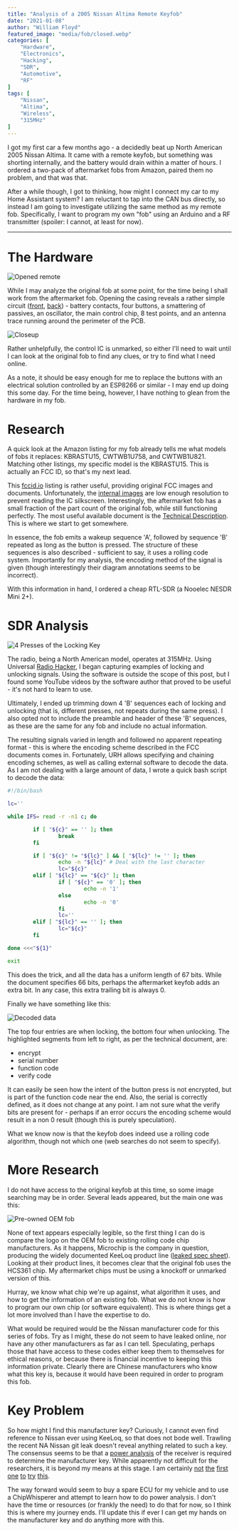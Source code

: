 ```yaml
---
title: "Analysis of a 2005 Nissan Altima Remote Keyfob"
date: "2021-01-08"
author: "William Floyd"
featured_image: "media/fob/closed.webp"
categories: [
    "Hardware",
    "Electronics",
    "Hacking",
    "SDR",
    "Automotive",
    "RF"
]
tags: [
    "Nissan",
    "Altima",
    "Wireless",
    "315MHz"
]
---
```


I got my first car a few months ago - a decidedly beat up North American 2005 Nissan Altima.
It came with a remote keyfob, but something was shorting internally, and the battery would drain within a matter of hours.
I ordered a two-pack of aftermarket fobs from Amazon, paired them no problem, and that was that.

After a while though, I got to thinking, how might I connect my car to my Home Assistant system?
I am reluctant to tap into the CAN bus directly, so instead I am going to investigate utilizing the same method as my remote fob. Specifically, I want to program my own "fob" using an Arduino and a RF transmitter (spoiler: I cannot, at least for now).

***

# The Hardware

![Opened remote](media/fob/opened.webp)

While I may analyze the original fob at some point, for the time being I shall work from the aftermarket fob.
Opening the casing reveals a rather simple circuit ([front](media/fob/pcb_front.webp), [back](media/fob/pcb_back.webp)) - battery contacts, four buttons, a smattering of passives, an oscillator, the main control chip, 8 test points, and an antenna trace running around the perimeter of the PCB.

![Closeup](media/fob/closeup.webp)

Rather unhelpfully, the control IC is unmarked, so either I'll need to wait until I can look at the original fob to find any clues, or try to find what I need online.

As a note, it should be easy enough for me to replace the buttons with an electrical solution controlled by an ESP8266 or similar - I may end up doing this some day.
For the time being, however, I have nothing to glean from the hardware in my fob.

# Research

A quick look at the Amazon listing for my fob already tells me what models of fobs it replaces: KBRASTU15, CWTWB1U758, and CWTWB1U821.
Matching other listings, my specific model is the KBRASTU15.
This is actually an FCC ID, so that's my next lead.

This [fccid.io](https://fccid.io/KBRASTU15) listing is rather useful, providing original FCC images and documents.
Unfortunately, the [internal images](https://fccid.io/KBRASTU15/Internal-Photos/Internal-Photos-140601.pdf) are low enough resolution to prevent reading the IC silkscreen.
Interestingly, the aftermarket fob has a small fraction of the part count of the original fob, while still functioning perfectly.
The most useful available document is the [Technical Description](https://fccid.io/KBRASTU15/Operational-Description/Technical-Description-139545.pdf).
This is where we start to get somewhere.

In essence, the fob emits a wakeup sequence 'A', followed by sequence 'B' repeated as long as the button is pressed.
The structure of these sequences is also described - sufficient to say, it uses a rolling code system.
Importantly for my analysis, the encoding method of the signal is given (though interestingly their diagram annotations seems to be incorrect).

With this information in hand, I ordered a cheap RTL-SDR (a Nooelec NESDR Mini 2+).

# SDR Analysis

![4 Presses of the Locking Key](media/4_locks.webp)

The radio, being a North American model, operates at 315MHz.
Using Universal [Radio Hacker](https://github.com/jopohl/urh), I began capturing examples of locking and unlocking signals.
Using the software is outside the scope of this post, but I found some YouTube videos by the software author that proved to be useful - it's not hard to learn to use.

Ultimately, I ended up trimming down 4 'B' sequences each of locking and unlocking (that is, different presses, not repeats during the same press).
I also opted not to include the preamble and header of these 'B' sequences, as these are the same for any fob and include no actual information.

The resulting signals varied in length and followed no apparent repeating format - this is where the encoding scheme described in the FCC documents comes in.
Fortunately, URH allows specifying and chaining encoding schemes, as well as calling external software to decode the data.
As I am not dealing with a large amount of data, I wrote a quick bash script to decode the data:

```bash
#!/bin/bash

lc=''

while IFS= read -r -n1 c; do

        if [ "${c}" == '' ]; then
                break
        fi

        if [ "${c}" != "${lc}" ] && [ "${lc}" != '' ]; then
                echo -n "${lc}" # Deal with the last character
                lc="${c}"
        elif [ "${lc}" == "${c}" ]; then
                if [ "${c}" == '0' ]; then
                        echo -n '1'
                else
                        echo -n '0'
                fi
                lc=''
        elif [ "${lc}" == '' ]; then
                lc="${c}"
        fi

done <<<"${1}"

exit

```

This does the trick, and all the data has a uniform length of 67 bits.
While the document specifies 66 bits, perhaps the aftermarket keyfob adds an extra bit.
In any case, this extra trailing bit is always 0.

Finally we have something like this:

![Decoded data](media/decoded.webp)

The top four entries are when locking, the bottom four when unlocking.
The highlighted segments from left to right, as per the technical document, are:
* encrypt
* serial number
* function code
* verify code

It can easily be seen how the intent of the button press is not encrypted, but is part of the function code near the end.
Also, the serial is correctly defined, as it does not change at any point.
I am not sure what the verify bits are present for - perhaps if an error occurs the encoding scheme would result in a non 0 result (though this is purely speculation).

What we know now is that the keyfob does indeed use a rolling code algorithm, though not which one (web searches do not seem to specify).

# More Research

I do not have access to the original keyfob at this time, so some image searching may be in order.
Several leads appeared, but the main one was this:
<!-- ![Different model fob with same compatibility](media/research/alt_1.webp) -->
![Pre-owned OEM fob](media/research/alt_2.webp)
<!-- ![Similar model to mine](media/research/alt_3.webp) -->

None of text appears especially legible, so the first thing I can do is compare the logo on the OEM fob to existing rolling code chip manufacturers.
As it happens, Microchip is the company in question, producing the widely documented KeeLoq product line ([leaked spec sheet](http://keeloq.narod.ru/decryption.pdf)).
Looking at their product lines, it becomes clear that the original fob uses the HCS361 chip.
My aftermarket chips must be using a knockoff or unmarked version of this.

Hurray, we know what chip we're up against, what algorithm it uses, and how to get the information of an existing fob.
What we do not know is how to program our own chip (or software equivalent).
This is where things get a lot more involved than I have the expertise to do.

What would be required would be the Nissan manufacturer code for this series of fobs.
Try as I might, these do not seem to have leaked online, nor have any other manufacturers as far as I can tell.
Speculating, perhaps those that have access to these codes either keep them to themselves for ethical reasons, or because there is financial incentive to keeping this information private.
Clearly there are Chinese manufacturers who know what this key is, because it would have been required in order to program this fob.

# Key Problem

So how might I find this manufacturer key?
Curiously, I cannot even find reference to Nissan ever using KeeLoq, so that does not bode well.
Trawling the recent NA Nissan git leak doesn't reveal anything related to such a key.
The consensus seems to be that a [power analysis](https://link.springer.com/chapter/10.1007/978-3-642-02384-2_25) of the receiver is required to determine the manufacturer key.
While apparently not difficult for the researchers, it is beyond my means at this stage.
I am certainly [not](https://crypto.stackexchange.com/questions/61297/getting-a-keeloq-manufacturer-key) [the](https://reverseengineering.stackexchange.com/questions/11988/question-about-keeloq-a-car-remote-control-standard) [first](https://www.eevblog.com/forum/microcontrollers/microchip-keeloq-classic-new-firmware-for-garage-door-receiver-new-fobs/) [one](https://forum.newae.com/t/finding-the-samples-with-leaking-bits/1919) [to](https://web.archive.org/web/20210419001256/https://advancedpersistentjest.com/2020/06/13/side-channel-analysis-of-keeloq/) [try](https://github.com/marc-invalid/chipwhisperer-marc/blob/master/doc/marc/keeloq/examples_hcs301/examples_hcs301.md) [this](https://lerner98.medium.com/car-key-hacking-not-really-b60873cd18a).

The way forward would seem to buy a spare ECU for my vehicle and to use a ChipWhisperer and attempt to learn how to do power analysis.
I don't have the time or resources (or frankly the need) to do that for now, so I think this is where my journey ends.
I'll update this if ever I can get my hands on the manufacturer key and do anything more with this.
